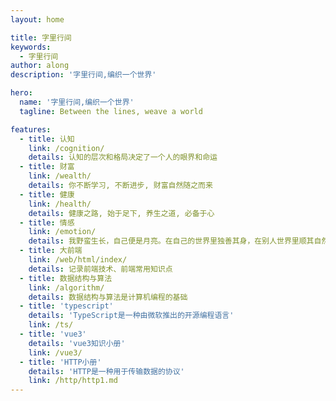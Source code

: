 ```yaml
---
layout: home

title: 字里行间
keywords:
  - 字里行间
author: along
description: '字里行间,编织一个世界'

hero:
  name: '字里行间,编织一个世界'
  tagline: Between the lines, weave a world

features:
  - title: 认知
    link: /cognition/
    details: 认知的层次和格局决定了一个人的眼界和命运
  - title: 财富
    link: /wealth/
    details: 你不断学习, 不断进步, 财富自然随之而来
  - title: 健康
    link: /health/
    details: 健康之路, 始于足下, 养生之道, 必备于心
  - title: 情感
    link: /emotion/
    details: 我野蛮生长，自己便是月亮。在自己的世界里独善其身，在别人世界里顺其自然
  - title: 大前端
    link: /web/html/index/
    details: 记录前端技术、前端常用知识点
  - title: 数据结构与算法
    link: /algorithm/
    details: 数据结构与算法是计算机编程的基础
  - title: 'typescript'
    details: 'TypeScript是一种由微软推出的开源编程语言'
    link: /ts/
  - title: 'vue3'
    details: 'vue3知识小册'
    link: /vue3/
  - title: 'HTTP小册'
    details: 'HTTP是一种用于传输数据的协议'
    link: /http/http1.md
---
```

